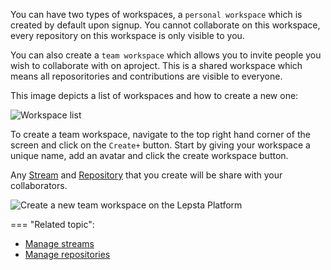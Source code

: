 
You can have two types of workspaces, a ``personal workspace`` which is created by default upon signup. You cannot collaborate on this workspace, every repository on this workspace is only visible to you.

You can also create a ``team workspace`` which allows you to invite people you wish to collaborate with on aproject. This is a shared workspace which means all reposoritories and contributions are visible to everyone.

This image depicts a list of workspaces and how to create a new one:

![Workspace list](/assets/images/workspace-list.png)



To create a team workspace, navigate to the top right hand corner of the screen and click on the ``Create+`` button.
Start by giving your workspace a unique name, add an avatar and click the create workspace button.

 Any [Stream](/pages/lepsta/manage-streams) and [Repository](/pages/lepsta/manage-repositories) that you create will be share with your collaborators.

 ![Create a new team workspace on the Lepsta Platform](/assets/images/create-new-workspace.png)


=== "Related topic":
  - [Manage streams](/pages/guides/manage-streams)
  - [Manage repositories](/pages/lepsta/manage-repositories)
